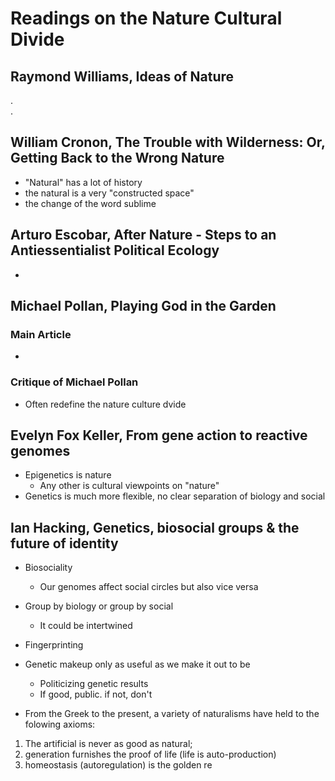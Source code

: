# Readings on the Nature Cultural Divide

## Raymond Williams, Ideas of Nature
.  
.

## William Cronon, The Trouble with Wilderness: Or, Getting Back to the Wrong Nature
- "Natural" has a lot of history
- the natural is a very "constructed space"
- the change of the word sublime

## Arturo Escobar, After Nature - Steps to an Antiessentialist Political Ecology
- 

## Michael Pollan, Playing God in the Garden
### Main Article
-

### Critique of Michael Pollan
- Often redefine the nature culture dvide

## Evelyn Fox Keller, From gene action to reactive genomes  
- Epigenetics is nature
    - Any other is cultural viewpoints on "nature"
- Genetics is much more flexible, no clear separation of biology and social

## Ian Hacking, Genetics, biosocial groups & the future of identity
- Biosociality
    - Our genomes affect social circles but also vice versa
- Group by biology or group by social
    - It could be intertwined
- Fingerprinting
- Genetic makeup only as useful as we make it out to be
    - Politicizing genetic results
    - If good, public. if not, don't

- From the Greek to the present, a variety of naturalisms have held to the folowing axioms:
1. The artificial is never as good as natural;
2. generation furnishes the proof of life (life is auto-production)
3. homeostasis (autoregulation) is the golden re